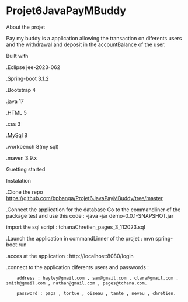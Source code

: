 # Projet6JavaPayMBuddy



 About the projet 


 Pay my buddy is a application allowing the transaction on diferents users and the withdrawal and deposit in the accountBalance of the user.



 Built with


 .Eclipse jee-2023-062
 
 .Spring-boot 3.1.2
 
 .Bootstrap 4
 
 .java 17
 
 .HTML 5
 
 .css 3
 
 .MySql 8

 .workbench 8(my sql)
 
 .maven 3.9.x



 Guetting started

 
 Instalation

 .Clone the repo  https://github.com/bpbanga/Projet6JavaPayMBuddy/tree/master
 
 .Connect the application for the database
 Go to the commandliner of the package test and use this code :
 -java -jar demo-0.0.1-SNAPSHOT.jar

  import the sql script : tchanaChretien_pages_3_112023.sql
    
 .Launch the application in commandLinner of the projet : mvn spring-boot:run

 .acces at the application : http://localhost:8080/login
 
 .connect to the application
     diferents users and passwords :
  
        address : hayley@gmail.com , sam@gmail.com , clara@gmail.com , smith@gmail.com , nathan@gmail.com , pages@tchana.com.
        
        password : papa , tortue , oiseau , tante , neveu , chretien.

